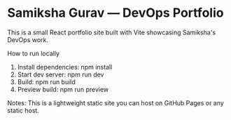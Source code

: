 # Samiksha Gurav — DevOps Portfolio

This is a small React portfolio site built with Vite showcasing Samiksha's DevOps work.

How to run locally

1. Install dependencies: npm install
2. Start dev server: npm run dev
3. Build: npm run build
4. Preview build: npm run preview

Notes: This is a lightweight static site you can host on GitHub Pages or any static host.
